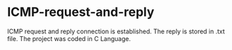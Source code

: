 # ICMP-request-and-reply
ICMP request and reply connection is established. The reply is stored in .txt file. The project was coded in C Language.
